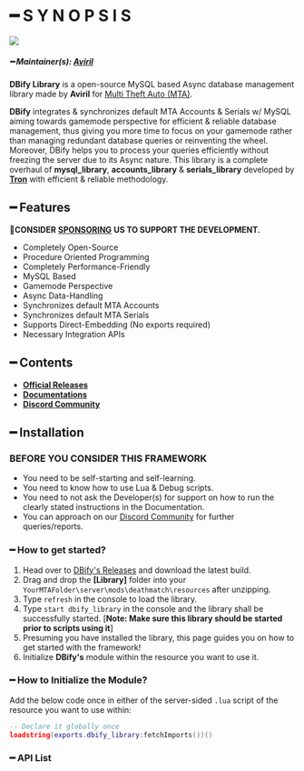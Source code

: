 # ━ S Y N O P S I S

![](https://raw.githubusercontent.com/ov-sa/DBify-Library/Documentation/assets/dbify_banner.png)

##### ━ Maintainer(s): [Aviril](https://github.com/Aviril)

**DBify Library** is a open-source MySQL based Async database management library made by **Aviril** for [Multi Theft Auto \(MTA\)](https://multitheftauto.com/).

**DBify** integrates & synchronizes default MTA Accounts & Serials w/ MySQL aiming towards gamemode perspective for efficient & reliable database management, thus giving you more time to focus on your gamemode rather than managing redundant database queries or reinventing the wheel. Moreover, DBify helps you to process your queries efficiently without freezing the server due to its Async nature. This library is a complete overhaul of **mysql_library**, **accounts_library** & **serials_library** developed by **[Tron](https://github.com/OvileAmriam)** with efficient & reliable methodology.

## ━ Features

💎**CONSIDER** [**SPONSORING**](https://ko-fi.com/ovileamriam) **US TO SUPPORT THE DEVELOPMENT.**

* Completely Open-Source
* Procedure Oriented Programming
* Completely Performance-Friendly
* MySQL Based
* Gamemode Perspective
* Async Data-Handling
* Synchronizes default MTA Accounts
* Synchronizes default MTA Serials
* Supports Direct-Embedding (No exports required)
* Necessary Integration APIs

## ━ Contents

* [**Official Releases**](https://github.com/OvileAmriam/MTA-DBify-Library/releases)
* [**Documentations**](https://github.com/ov-sa/DBify-Library#installation)
* [**Discord Community**](http://discord.gg/sVCnxPW)

## ━ Installation

### BEFORE YOU CONSIDER THIS FRAMEWORK

* You need to be self-starting and self-learning.
* You need to know how to use Lua & Debug scripts.
* You need to not ask the Developer\(s\) for support on how to run the clearly stated instructions in the Documentation.
* You can approach on our [Discord Community](http://discord.gg/sVCnxPW) for further queries/reports.

### ━ How to get started?

1. Head over to [DBify's Releases](https://github.com/ov-sa/DBify-Library/releases) and download the latest build.
2. Drag and drop the **\[Library\]** folder into your `YourMTAFolder\server\mods\deathmatch\resources` after unzipping.
3. Type `refresh` in the console to load the library.
4. Type `start dbify_library` in the console and the library shall be successfully started. [**Note: Make sure this library should be started prior to scripts using it**]
5. Presuming you have installed the library, this page guides you on how to get started with the framework!
6. Initialize **DBify's** module within the resource you want to use it.

### ━ How to Initialize the Module?

Add the below code once in either of the server-sided `.lua` script of the resource you want to use within:

```lua
-- Declare it globally once
loadstring(exports.dbify_library:fetchImports())()
```

### ━ API List


